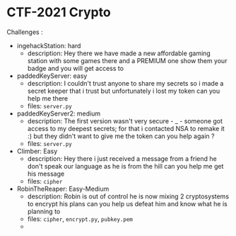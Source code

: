 # CTF-2021 Crypto
Challenges :
 - ingehackStation: hard 
   - description: Hey there we have made a new affordable gaming station with some games there and a PREMIUM one show them your badge and you will get access to 
 - paddedKeyServer: easy
   - description: I couldn't trust anyone to share my secrets so i made a secret keeper that i trust but unfortunately i lost my token can you help me there 
   - files: `server.py`
 - paddedKeyServer2: medium
   - description: The first version wasn't very secure - _ - someone got access to my deepest secrets; for that i contacted NSA to remake it :)  but they didn't want to give me the token can you help again ? 
   - files: `server.py`
 - Climber: Easy
   - description: Hey there i just received a message from a friend he don't speak our language as he is from the hill can you help me get his message 
   - files: `cipher`
 - RobinTheReaper: Easy-Medium
   - description: Robin is out of control he is now mixing 2 cryptosystems to encrypt his plans can you help us defeat him and know what he is planning to 
   - files: `cipher`, `encrypt.py`, `pubkey.pem`
   - 